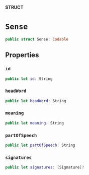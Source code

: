 **STRUCT**

# `Sense`

```swift
public struct Sense: Codable
```

## Properties
### `id`

```swift
public let id: String
```

### `headWord`

```swift
public let headWord: String
```

### `meaning`

```swift
public let meaning: String
```

### `partOfSpeech`

```swift
public let partOfSpeech: String
```

### `signatures`

```swift
public let signatures: [Signature]?
```
